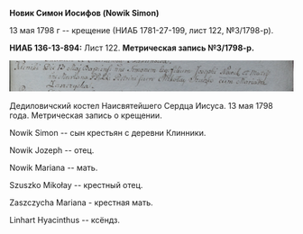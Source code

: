 **Новик Симон Иосифов (Nowik Simon)**

13 мая 1798 г -- крещение (НИАБ 1781-27-199, лист 122, №3/1798-р).

**НИАБ 136-13-894:** Лист 122. **Метрическая запись №3/1798-р.**

![](./media/8c12e811194dc809d93593c700a001c45d957990.png)

Дедиловичский костел Наисвятейшего Сердца Иисуса. 13 мая 1798 года.
Метрическая запись о крещении.

Nowik Simon -- сын крестьян с деревни Клинники.

Nowik Jozeph -- отец.

Nowik Mariana -- мать.

Szuszko Mikołay -- крестный отец.

Zaszczycha Mariana - крестная мать.

Linhart Hyacinthus -- ксёндз.
